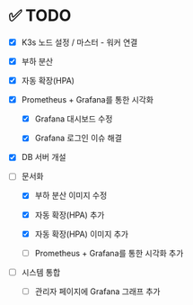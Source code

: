 # ✅ TODO

- [x] K3s 노드 설정 / 마스터 - 워커 연결

- [x] 부하 분산

- [x] 자동 확장(HPA)

- [x] Prometheus + Grafana를 통한 시각화

    - [x] Grafana 대시보드 수정

    - [x] Grafana 로그인 이슈 해결

- [x] DB 서버 개설

- [ ] 문서화

    - [x] 부하 분산 이미지 수정

    - [x] 자동 확장(HPA) 추가

    - [x] 자동 확장(HPA) 이미지 추가

    - [ ] Prometheus + Grafana를 통한 시각화 추가

- [ ] 시스템 통합

    - [ ] 관리자 페이지에 Grafana 그래프 추가
